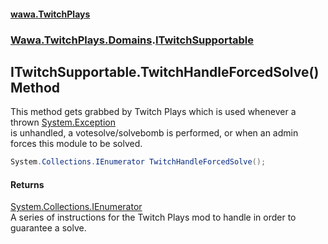 #### [wawa.TwitchPlays](index.md 'index')
### [Wawa.TwitchPlays.Domains](Wawa.TwitchPlays.Domains.md 'Wawa.TwitchPlays.Domains').[ITwitchSupportable](ITwitchSupportable.md 'Wawa.TwitchPlays.Domains.ITwitchSupportable')

## ITwitchSupportable.TwitchHandleForcedSolve() Method

This method gets grabbed by Twitch Plays which is used whenever a thrown [System.Exception](https://docs.microsoft.com/en-us/dotnet/api/System.Exception 'System.Exception')  
is unhandled, a votesolve/solvebomb is performed, or when an admin forces this module to be solved.

```csharp
System.Collections.IEnumerator TwitchHandleForcedSolve();
```

#### Returns
[System.Collections.IEnumerator](https://docs.microsoft.com/en-us/dotnet/api/System.Collections.IEnumerator 'System.Collections.IEnumerator')  
A series of instructions for the Twitch Plays mod to handle in order to guarantee a solve.